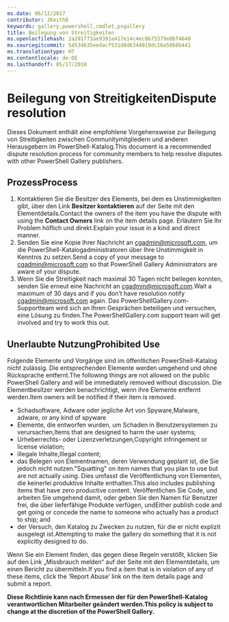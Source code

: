 ```yaml
---
ms.date: 06/12/2017
contributor: JKeithB
keywords: gallery,powershell,cmdlet,psgallery
title: Beilegung von Streitigkeiten
ms.openlocfilehash: 2a291773ae9391e417e14c4ec0b75379e0bf4640
ms.sourcegitcommit: 54534635eedacf531d8d6344019dc16a50b8b441
ms.translationtype: HT
ms.contentlocale: de-DE
ms.lasthandoff: 05/17/2018
---
```

# <a name="dispute-resolution"></a><span data-ttu-id="01077-103">Beilegung von Streitigkeiten</span><span class="sxs-lookup"><span data-stu-id="01077-103">Dispute resolution</span></span>

<span data-ttu-id="01077-104">Dieses Dokument enthält eine empfohlene Vorgehensweise zur Beilegung von Streitigkeiten zwischen Communitymitgliedern und anderen Herausgebern im PowerShell-Katalog.</span><span class="sxs-lookup"><span data-stu-id="01077-104">This document is a recommended dispute resolution process for community members to help resolve disputes with other PowerShell Gallery publishers.</span></span>

## <a name="process"></a><span data-ttu-id="01077-105">Prozess</span><span class="sxs-lookup"><span data-stu-id="01077-105">Process</span></span>

1. <span data-ttu-id="01077-106">Kontaktieren Sie die Besitzer des Elements, bei dem es Unstimmigkeiten gibt, über den Link **Besitzer kontaktieren** auf der Seite mit den Elementdetails.</span><span class="sxs-lookup"><span data-stu-id="01077-106">Contact the owners of the item you have the dispute with using the **Contact Owners** link on the item details page.</span></span>
<span data-ttu-id="01077-107">Erläutern Sie Ihr Problem höflich und direkt.</span><span class="sxs-lookup"><span data-stu-id="01077-107">Explain your issue in a kind and direct manner.</span></span>
2. <span data-ttu-id="01077-108">Senden Sie eine Kopie Ihrer Nachricht an [cgadmin@microsoft.com](mailto:cgadmin@microsoft.com), um die PowerShell-Katalogadministratoren über Ihre Unstimmigkeit in Kenntnis zu setzen.</span><span class="sxs-lookup"><span data-stu-id="01077-108">Send a copy of your message to [cgadmin@microsoft.com](mailto:cgadmin@microsoft.com) so that PowerShell Gallery Administrators are aware of your dispute.</span></span>
3. <span data-ttu-id="01077-109">Wenn Sie die Streitigkeit nach maximal 30 Tagen nicht beilegen konnten, senden Sie erneut eine Nachricht an [cgadmin@microsoft.com](mailto:cgadmin@microsoft.com).</span><span class="sxs-lookup"><span data-stu-id="01077-109">Wait a maximum of 30 days and if you don’t have resolution notify [cgadmin@microsoft.com](mailto:cgadmin@microsoft.com) again.</span></span>
<span data-ttu-id="01077-110">Das PowerShellGallery.com-Supportteam wird sich an Ihren Gesprächen beteiligen und versuchen, eine Lösung zu finden.</span><span class="sxs-lookup"><span data-stu-id="01077-110">The PowerShellGallery.com support team will get involved and try to work this out.</span></span>


## <a name="prohibited-use"></a><span data-ttu-id="01077-111">Unerlaubte Nutzung</span><span class="sxs-lookup"><span data-stu-id="01077-111">Prohibited Use</span></span>

<span data-ttu-id="01077-112">Folgende Elemente und Vorgänge sind im öffentlichen PowerShell-Katalog nicht zulässig. Die entsprechenden Elemente werden umgehend und ohne Rücksprache entfernt.</span><span class="sxs-lookup"><span data-stu-id="01077-112">The following things are not allowed on the public PowerShell Gallery and will be immediately removed without discussion.</span></span>  <span data-ttu-id="01077-113">Die Elementbesitzer werden benachrichtigt, wenn ihre Elemente entfernt werden.</span><span class="sxs-lookup"><span data-stu-id="01077-113">Item owners will be notified if their item is removed.</span></span>

- <span data-ttu-id="01077-114">Schadsoftware, Adware oder jegliche Art von Spyware,</span><span class="sxs-lookup"><span data-stu-id="01077-114">Malware, adware, or any kind of spyware</span></span>
- <span data-ttu-id="01077-115">Elemente, die entworfen wurden, um Schaden in Benutzersystemen zu verursachen,</span><span class="sxs-lookup"><span data-stu-id="01077-115">Items that are designed to harm the user systems;</span></span>
- <span data-ttu-id="01077-116">Urheberrechts- oder Lizenzverletzungen,</span><span class="sxs-lookup"><span data-stu-id="01077-116">Copyright infringement or license violation;</span></span>
- <span data-ttu-id="01077-117">illegale Inhalte,</span><span class="sxs-lookup"><span data-stu-id="01077-117">Illegal content;</span></span>
- <span data-ttu-id="01077-118">das Belegen von Elementnamen, deren Verwendung geplant ist, die Sie jedoch nicht nutzen.</span><span class="sxs-lookup"><span data-stu-id="01077-118">"Squatting" on item names that you plan to use but are not actually using.</span></span> <span data-ttu-id="01077-119">Dies umfasst die Veröffentlichung von Elementen, die keinerlei produktive Inhalte enthalten.</span><span class="sxs-lookup"><span data-stu-id="01077-119">This also includes publishing items that have zero productive content.</span></span>
<span data-ttu-id="01077-120">Veröffentlichen Sie Code, und arbeiten Sie umgehend damit, oder geben Sie den Namen für Benutzer frei, die über lieferfähige Produkte verfügen, und</span><span class="sxs-lookup"><span data-stu-id="01077-120">Either publish code and get going or concede the name to someone who actually has a product to ship; and</span></span>
- <span data-ttu-id="01077-121">der Versuch, den Katalog zu Zwecken zu nutzen, für die er nicht explizit ausgelegt ist.</span><span class="sxs-lookup"><span data-stu-id="01077-121">Attempting to make the gallery do something that it is not explicitly designed to do.</span></span>


<span data-ttu-id="01077-122">Wenn Sie ein Element finden, das gegen diese Regeln verstößt, klicken Sie auf den Link „Missbrauch melden“ auf der Seite mit den Elementdetails, um einen Bericht zu übermitteln.</span><span class="sxs-lookup"><span data-stu-id="01077-122">If you find a item that is in violation of any of these items, click the ‘Report Abuse’ link on the item details page and submit a report.</span></span>

<span data-ttu-id="01077-123">**Diese Richtlinie kann nach Ermessen der für den PowerShell-Katalog verantwortlichen Mitarbeiter geändert werden.**</span><span class="sxs-lookup"><span data-stu-id="01077-123">**This policy is subject to change at the discretion of the PowerShell Gallery.**</span></span>